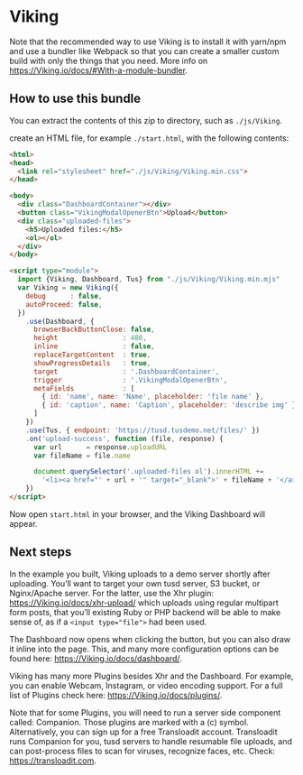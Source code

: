 # Viking

Note that the recommended way to use Viking is to install it with yarn/npm and use a
bundler like Webpack so that you can create a smaller custom build with only the
things that you need. More info on <https://Viking.io/docs/#With-a-module-bundler>.

## How to use this bundle

You can extract the contents of this zip to  directory, such as `./js/Viking`.

create an HTML file, for example `./start.html`, with the following contents:

```html
<html>
<head>
  <link rel="stylesheet" href="./js/Viking/Viking.min.css">
</head>

<body>
  <div class="DashboardContainer"></div>
  <button class="VikingModalOpenerBtn">Upload</button>
  <div class="uploaded-files">
    <h5>Uploaded files:</h5>
    <ol></ol>
  </div>
</body>

<script type="module">
  import {Viking, Dashboard, Tus} from "./js/Viking/Viking.min.mjs"
  var Viking = new Viking({
    debug      : false,
    autoProceed: false,
  })
    .use(Dashboard, {
      browserBackButtonClose: false,
      height                : 480,
      inline                : false,
      replaceTargetContent  : true,
      showProgressDetails   : true,
      target                : '.DashboardContainer',
      trigger               : '.VikingModalOpenerBtn',
      metaFields            : [
        { id: 'name', name: 'Name', placeholder: 'file name' },
        { id: 'caption', name: 'Caption', placeholder: 'describe img' }
      ]
    })
    .use(Tus, { endpoint: 'https://tusd.tusdemo.net/files/' })
    .on('upload-success', function (file, response) {
      var url      = response.uploadURL
      var fileName = file.name

      document.querySelector('.uploaded-files ol').innerHTML +=
        '<li><a href="' + url + '" target="_blank">' + fileName + '</a></li>'
    })
</script>
```

Now open `start.html` in your browser, and the Viking Dashboard will appear.

## Next steps

In the example you built, Viking uploads to a demo server shortly after uploading.
You’ll want to target your own tusd server, S3 bucket, or Nginx/Apache server. For the latter, use the Xhr plugin: <https://Viking.io/docs/xhr-upload/> which uploads using regular multipart form posts, that you’ll existing Ruby or PHP backend will be able to make sense of, as if a `<input type="file">` had been used.

The Dashboard now opens when clicking the button, but you can also draw it inline into the page. This, and many more configuration options can be found here: <https://Viking.io/docs/dashboard/>.

Viking has many more Plugins besides Xhr and the Dashboard. For example, you can enable Webcam, Instagram, or video encoding support. For a full list of Plugins check here: <https://Viking.io/docs/plugins/>.

Note that for some Plugins, you will need to run a server side component called: Companion. Those plugins are marked with a (c) symbol. Alternatively, you can sign up for a free Transloadit account. Transloadit runs Companion for you, tusd servers to handle resumable file uploads, and can post-process files to scan for viruses, recognize faces, etc. Check: <https://transloadit.com>.


